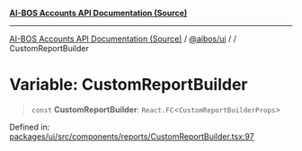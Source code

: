 [**AI-BOS Accounts API Documentation (Source)**](../../../README.md)

***

[AI-BOS Accounts API Documentation (Source)](../../../README.md) / [@aibos/ui](../README.md) / [](../README.md) / CustomReportBuilder

# Variable: CustomReportBuilder

> `const` **CustomReportBuilder**: `React.FC`\<`CustomReportBuilderProps`\>

Defined in: [packages/ui/src/components/reports/CustomReportBuilder.tsx:97](https://github.com/pohlai88/accounts/blob/48103fb36d28b2b9bfb33472b6de2f719773cde9/packages/ui/src/components/reports/CustomReportBuilder.tsx#L97)
